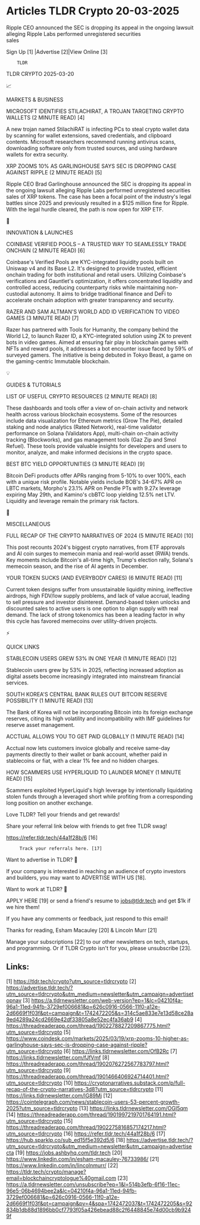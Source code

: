 # Articles TLDR Crypto 20-03-2025

Ripple CEO announced the SEC is dropping its appeal in the ongoing
lawsuit alleging Ripple Labs performed unregistered securities
sales ‌ ‌ ‌ ‌ ‌ ‌ ‌ ‌ ‌ ‌ ‌ ‌ ‌ ‌ ‌ ‌ ‌ ‌ ‌ ‌ ‌ ‌ ‌ ‌ ‌ ‌  ‌ ‌ ‌ ‌ ‌ ‌ ‌ ‌ ‌ ‌ ‌ ‌ ‌ ‌ ‌ ‌ ‌ ‌ ‌ ‌ ‌ ‌ ‌ ‌ ‌ ‌ 


 Sign Up [1] |Advertise [2]|View Online [3] 

		TLDR 

TLDR CRYPTO 2025-03-20

📈 

MARKETS & BUSINESS

 MICROSOFT IDENTIFIES STILACHIRAT, A TROJAN TARGETING CRYPTO WALLETS
(2 MINUTE READ) [4] 

 A new trojan named StilachiRAT is infecting PCs to steal crypto
wallet data by scanning for wallet extensions, saved credentials, and
clipboard contents. Microsoft researchers recommend running antivirus
scans, downloading software only from trusted sources, and using
hardware wallets for extra security. 

 XRP ZOOMS 10% AS GARLINGHOUSE SAYS SEC IS DROPPING CASE AGAINST
RIPPLE (2 MINUTE READ) [5] 

 Ripple CEO Brad Garlinghouse announced the SEC is dropping its appeal
in the ongoing lawsuit alleging Ripple Labs performed unregistered
securities sales of XRP tokens. The case has been a focal point of the
industry's legal battles since 2025 and previously resulted in a $125
million fine for Ripple. With the legal hurdle cleared, the path is
now open for XRP ETF. 

🚀 

INNOVATION & LAUNCHES

 COINBASE VERIFIED POOLS – A TRUSTED WAY TO SEAMLESSLY TRADE ONCHAIN
(2 MINUTE READ) [6] 

 Coinbase's Verified Pools are KYC-integrated liquidity pools built on
Uniswap v4 and its Base L2. It's designed to provide trusted,
efficient onchain trading for both institutional and retail users.
Utilizing Coinbase's verifications and Gauntlet's optimization, it
offers concentrated liquidity and controlled access, reducing
counterparty risks while maintaining non-custodial autonomy. It aims
to bridge traditional finance and DeFi to accelerate onchain adoption
with greater transparency and security. 

 RAZER AND SAM ALTMAN'S WORLD ADD ID VERIFICATION TO VIDEO GAMES (3
MINUTE READ) [7] 

 Razer has partnered with Tools for Humanity, the company behind the
World L2, to launch Razer ID, a KYC-integrated solution using ZK to
prevent bots in video games. Aimed at ensuring fair play in blockchain
games with NFTs and reward pools, it addresses a bot encounter issue
faced by 59% of surveyed gamers. The initiative is being debuted in
Tokyo Beast, a game on the gaming-centric Immutable blockchain. 

💡 

GUIDES & TUTORIALS

 LIST OF USEFUL CRYPTO RESOURCES (2 MINUTE READ) [8] 

 These dashboards and tools offer a view of on-chain activity and
network health across various blockchain ecosystems. Some of the
resources include data visualization for Ethereum metrics (Grow The
Pie), detailed staking and node analytics (Rated Network), real-time
validator performance on Solana (Validators App), multi-chain on-chain
activity tracking (Blockworks), and gas management tools (Gaz Zip and
Smol Refuel). These tools provide valuable insights for developers and
users to monitor, analyze, and make informed decisions in the crypto
space. 

 BEST BTC YIELD OPPORTUNITIES (3 MINUTE READ) [9] 

 Bitcoin DeFi products offer APRs ranging from 5-10% to over 100%,
each with a unique risk profile. Notable yields include BOB's 34-67%
APR on LBTC markets, Morpho's 23.1% APR on Pendle PTs with 9.27x
leverage expiring May 29th, and Kamino's cbBTC loop yielding 12.5% net
LTV. Liquidity and leverage remain the primary risk factors. 

🦄 

MISCELLANEOUS

 FULL RECAP OF THE CRYPTO NARRATIVES OF 2024 (5 MINUTE READ) [10] 

 This post recounts 2024's biggest crypto narratives, from ETF
approvals and AI coin surges to memecoin mania and real-world asset
(RWA) trends. Key moments include Bitcoin's all-time high, Trump's
election rally, Solana's memecoin season, and the rise of AI agents in
December. 

 YOUR TOKEN SUCKS (AND EVERYBODY CARES) (6 MINUTE READ) [11] 

 Current token designs suffer from unsustainable liquidity mining,
ineffective airdrops, high FDV/low supply problems, and lack of value
accrual, leading to sell pressure and investor disinterest.
Demand-based token unlocks and discounted sales to active users is one
option to align supply with real demand. The lack of strong tokenomics
has been a leading factor in why this cycle has favored memecoins over
utility-driven projects. 

⚡ 

QUICK LINKS

 STABLECOIN USERS GREW 53% IN ONE YEAR (1 MINUTE READ) [12] 

 Stablecoin users grew by 53% in 2025, reflecting increased adoption
as digital assets become increasingly integrated into mainstream
financial services. 

 SOUTH KOREA'S CENTRAL BANK RULES OUT BITCOIN RESERVE POSSIBILITY (1
MINUTE READ) [13] 

 The Bank of Korea will not be incorporating Bitcoin into its foreign
exchange reserves, citing its high volatility and incompatibility with
IMF guidelines for reserve asset management. 

 ACCTUAL ALLOWS YOU TO GET PAID GLOBALLY (1 MINUTE READ) [14] 

 Acctual now lets customers invoice globally and receive same-day
payments directly to their wallet or bank account, whether paid in
stablecoins or fiat, with a clear 1% fee and no hidden charges. 

 HOW SCAMMERS USE HYPERLIQUID TO LAUNDER MONEY (1 MINUTE READ) [15] 

 Scammers exploited HyperLiquid's high leverage by intentionally
liquidating stolen funds through a leveraged short while profiting
from a corresponding long position on another exchange. 

Love TLDR? Tell your friends and get rewards!

 Share your referral link below with friends to get free TLDR swag! 

 https://refer.tldr.tech/44a1f28b/6 [16] 

		 Track your referrals here. [17] 

Want to advertise in TLDR? 📰

 If your company is interested in reaching an audience of crypto
investors and builders, you may want to ADVERTISE WITH US [18]. 

Want to work at TLDR? 💼

 APPLY HERE [19] or send a friend's resume to jobs@tldr.tech and get
$1k if we hire them! 

 If you have any comments or feedback, just respond to this email! 

Thanks for reading, 
Esham Macauley [20] & Lincoln Murr [21] 

 Manage your subscriptions [22] to our other newsletters on tech,
startups, and programming. Or if TLDR Crypto isn't for you, please
unsubscribe [23]. 

 

Links:
------
[1] https://tldr.tech/crypto?utm_source=tldrcrypto
[2] https://advertise.tldr.tech/?utm_source=tldrcrypto&utm_medium=newsletter&utm_campaign=advertisetopnav
[3] https://a.tldrnewsletter.com/web-version?ep=1&lc=04210f4a-96a1-11ed-94fb-3729ef006681&p=626c0916-0566-11f0-a12e-2d6669f1f03f&pt=campaign&t=1742472205&s=314c5ae833e7e13d58ce28a9ed4289a24cd2669e42df33805a8e52ec4fa36ab9
[4] https://threadreaderapp.com/thread/1902278827209867775.html?utm_source=tldrcrypto
[5] https://www.coindesk.com/markets/2025/03/19/xrp-zooms-10-higher-as-garlinghouse-says-sec-is-dropping-case-against-ripple?utm_source=tldrcrypto
[6] https://links.tldrnewsletter.com/OfB2Rc
[7] https://links.tldrnewsletter.com/fJfVmf
[8] https://threadreaderapp.com/thread/1902076272567783797.html?utm_source=tldrcrypto
[9] https://threadreaderapp.com/thread/1901466406924714401.html?utm_source=tldrcrypto
[10] https://cryptonarratives.substack.com/p/full-recap-of-the-crypto-narratives-3d8?utm_source=tldrcrypto
[11] https://links.tldrnewsletter.com/lG89Mj
[12] https://cointelegraph.com/news/stablecoin-users-53-percent-growth-2025?utm_source=tldrcrypto
[13] https://links.tldrnewsletter.com/OGI5qm
[14] https://threadreaderapp.com/thread/1901997219701764191.html?utm_source=tldrcrypto
[15] https://threadreaderapp.com/thread/1902275816857174217.html?utm_source=tldrcrypto
[16] https://refer.tldr.tech/44a1f28b/6
[17] https://hub.sparklp.co/sub_ed15f5e392d5/6
[18] https://advertise.tldr.tech/?utm_source=tldrcrypto&utm_medium=newsletter&utm_campaign=advertisecta
[19] https://jobs.ashbyhq.com/tldr.tech
[20] https://www.linkedin.com/in/esham-macauley-76733986/
[21] https://www.linkedin.com/in/lincolnmurr/
[22] https://tldr.tech/crypto/manage?email=blockchaincryptologue%40gmail.com
[23] https://a.tldrnewsletter.com/unsubscribe?ep=1&l=514b3efb-6f16-11ec-96e5-06b4694bee2a&lc=04210f4a-96a1-11ed-94fb-3729ef006681&p=626c0916-0566-11f0-a12e-2d6669f1f03f&pt=campaign&pv=4&spa=1742472037&t=1742472205&s=92834b1db88d1896bb0cf7793f05a426ebead88c2f6448845e74d00cb9b9249f